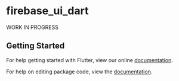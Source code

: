 # firebase_ui_dart

WORK IN PROGRESS

## Getting Started

For help getting started with Flutter, view our online [documentation](https://flutter.io/).

For help on editing package code, view the [documentation](https://flutter.io/developing-packages/).
